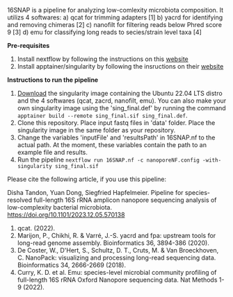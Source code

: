 16SNAP is a pipeline for analyzing low-comlexity microbiota composition. It utilizs 4 softwares:
a) qcat for trimming adapters [1]
b) yacrd for identifying and removing chimeras [2]
c) nanofilt for filtering reads below Phred score 9 [3]
d) emu for classifying long reads to secies/strain level taxa [4]

**Pre-requisites**
1. Install nextflow by following the instructions on this [website](https://nextflow.io/docs/latest/install.html)
2. Install apptainer/singularity by following the insructions on their [website](https://apptainer.org/docs/user/latest/quick_start.html#installation)

**Instructions to run the pipeline**
1. [Download](https://zenodo.org/doi/10.5281/zenodo.10936159) the singularity image containing the Ubuntu 22.04 LTS distro and the 4 softwares (qcat, zacrd, nanofilt, emu).
   You can also make your own singularity image using the 'sing_final.def' by running the command `apptainer build --remote sing_final.sif sing_final.def`.
2. Clone this repository. Place input fastq files in 'data' folder. Place the singularity image in the same folder as your repository.
3. Change the variables 'inputFile' and 'resultsPath' in 16SNAP.nf to the actual path. At the moment, these variables contain the path to an example file and results. 
4. Run the pipeline 
   `nextflow run 16SNAP.nf -c nanoporeNF.config -with-singularity sing_final.sif`

Please cite the following article, if you use this pipeline: 

Disha Tandon, Yuan Dong, Siegfried Hapfelmeier. Pipeline for species-resolved full-length 16S rRNA amplicon nanopore sequencing analysis of low-complexity bacterial microbiota. https://doi.org/10.1101/2023.12.05.570138

1. qcat. (2022).
2. Marijon, P., Chikhi, R. & Varré, J.-S. yacrd and fpa: upstream tools for long-read genome assembly. Bioinformatics 36, 3894-386 (2020).
3. De Coster, W., D'Hert, S., Schultz, D. T., Cruts, M. & Van Broeckhoven, C. NanoPack: visualizing and processing long-read sequencing data. Bioinformatics 34, 2666-2669 (2018).
4. Curry, K. D. et al. Emu: species-level microbial community profiling of full-length 16S rRNA Oxford Nanopore sequencing data. Nat Methods 1-9 (2022).





